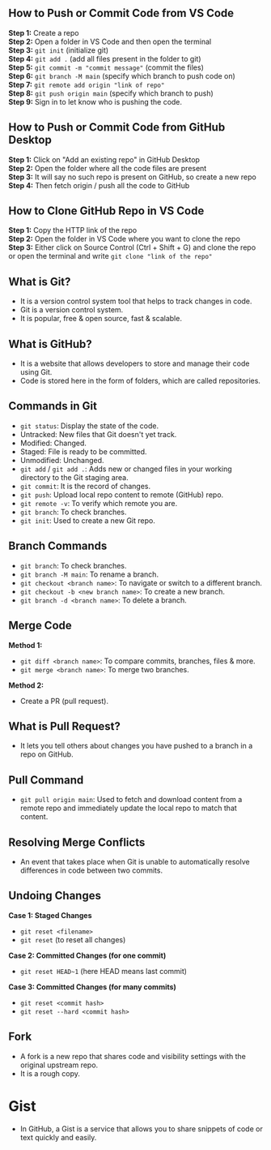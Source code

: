 ## How to Push or Commit Code from VS Code

**Step 1:** Create a repo<br>
**Step 2:** Open a folder in VS Code and then open the terminal<br>
**Step 3:** `git init` (initialize git)<br>
**Step 4:** `git add .` (add all files present in the folder to git)<br>
**Step 5:** `git commit -m "commit message"` (commit the files)<br>
**Step 6:** `git branch -M main` (specify which branch to push code on)<br>
**Step 7:** `git remote add origin "link of repo"`<br>
**Step 8:** `git push origin main` (specify which branch to push)<br>
**Step 9:** Sign in to let know who is pushing the code.<br>

## How to Push or Commit Code from GitHub Desktop

**Step 1:** Click on "Add an existing repo" in GitHub Desktop<br>
**Step 2:** Open the folder where all the code files are present<br>
**Step 3:** It will say no such repo is present on GitHub, so create a new repo<br>
**Step 4:** Then fetch origin / push all the code to GitHub<br>

## How to Clone GitHub Repo in VS Code

**Step 1:** Copy the HTTP link of the repo<br>
**Step 2:** Open the folder in VS Code where you want to clone the repo<br>
**Step 3:** Either click on Source Control (Ctrl + Shift + G) and clone the repo or open the terminal and write `git clone "link of the repo"`<br>

## What is Git?

- It is a version control system tool that helps to track changes in code.
- Git is a version control system.
- It is popular, free & open source, fast & scalable.

## What is GitHub?

- It is a website that allows developers to store and manage their code using Git.
- Code is stored here in the form of folders, which are called repositories.

## Commands in Git

- `git status`: Display the state of the code.
- Untracked: New files that Git doesn't yet track.
- Modified: Changed.
- Staged: File is ready to be committed.
- Unmodified: Unchanged.
- `git add` / `git add .`: Adds new or changed files in your working directory to the Git staging area.
- `git commit`: It is the record of changes.
- `git push`: Upload local repo content to remote (GitHub) repo.
- `git remote -v`: To verify which remote you are.
- `git branch`: To check branches.
- `git init`: Used to create a new Git repo.

## Branch Commands

- `git branch`: To check branches.
- `git branch -M main`: To rename a branch.
- `git checkout <branch name>`: To navigate or switch to a different branch.
- `git checkout -b <new branch name>`: To create a new branch.
- `git branch -d <branch name>`: To delete a branch.

## Merge Code

**Method 1:**

- `git diff <branch name>`: To compare commits, branches, files & more.
- `git merge <branch name>`: To merge two branches.

**Method 2:**

- Create a PR (pull request).

## What is Pull Request?

- It lets you tell others about changes you have pushed to a branch in a repo on GitHub.

## Pull Command

- `git pull origin main`: Used to fetch and download content from a remote repo and immediately update the local repo to match that content.

## Resolving Merge Conflicts

- An event that takes place when Git is unable to automatically resolve differences in code between two commits.

## Undoing Changes

**Case 1: Staged Changes**

- `git reset <filename>`
- `git reset` (to reset all changes)

**Case 2: Committed Changes (for one commit)**

- `git reset HEAD~1` (here HEAD means last commit)

**Case 3: Committed Changes (for many commits)**

- `git reset <commit hash>`
- `git reset --hard <commit hash>`

## Fork

- A fork is a new repo that shares code and visibility settings with the original upstream repo.
- It is a rough copy.

# Gist

- In GitHub, a Gist is a service that allows you to share snippets of code or text quickly and easily. 

